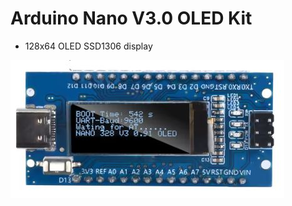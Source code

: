 # Arduino Nano V3.0 OLED Kit

- 128x64 OLED SSD1306 display

![picture](https://github.com/jlswbs/Nano_Oled/blob/main/NanoOledKit.jpg)

